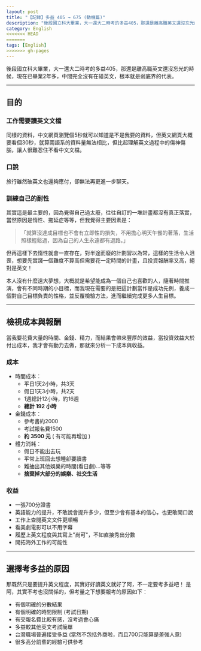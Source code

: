 ```yaml
---
layout: post
title: "【記錄】多益 405 → 675 (動機篇)"
description: "後段國立科大畢業，大一還大二時考的多益405，那還是離高職英文還沒忘光的時候，現在已畢業2年多，中間完全沒有在碰英文，根本就是弱底界的代表。"
category: English
<<<<<<< HEAD
=======
tags: [English]
>>>>>>> gh-pages
---
```



後段國立科大畢業，大一還大二時考的多益405，那還是離高職英文還沒忘光的時候，現在已畢業2年多，中間完全沒有在碰英文，根本就是弱底界的代表。

---

## 目的

### 工作需要讀英文文檔

同樣的資料，中文網頁瀏覽個5秒就可以知道是不是我要的資料，但英文網頁大概要看個30秒，就算兩語系的資料量無法相比，但比起理解英文過程中的傷神傷腦，讓人很難忍住不看中文文檔。

### 口說

旅行雖然破英文也還夠應付，卻無法再更進一步聊天。

### 訓練自己的耐性

其實這是最主要的，因為覺得自己過太廢，往往自訂的一堆計畫都沒有真正落實，當然原因是惰性、拖延症等等，但我覺得主要因素是：  

> 「就算沒達成目標也不會有立即性的損失，不用擔心明天午餐的著落，生活照樣輕鬆過，因為自己的人生永遠都有退路。」

但再這樣下去惰性就會一直存在，對半途而廢的計劃習以為常，這樣的生活令人沮喪，想要先實踐一個難度不算高但需要花一定時間的計畫，且投資報酬率又高，絕對是英文！  

本人沒有什麼遠大夢想，大概就是希望能成為一個自己也喜歡的人，隨著時間推演，會有不同時期的小目標，而我現在需要的是把這計劃當作是成功先例，養成一個對自己目標負責的性格，並反覆檢驗方法，進而繼續完成更多人生目標。

---

## 檢視成本與報酬

 當我要花費大量的時間、金錢、精力，而結果會帶來豐厚的效益，當投資效益大於付出成本，我才會有動力去做，那就來分析一下成本與收益。

### 成本
- 時間成本：
    - 平日1天2小時，共3天
    - 假日1天3小時，共2天
    - 1週總計12小時，約16週 
    - **總計 192 小時**
- 金錢成本：
    - 參考書約2000
    - 考試報名費1500 
    - **約 3500 元** ( 有可能再增加 )
- 體力消耗：
    - 假日不能出去玩
    - 平常上班回去想睡卻要讀書
    - 難抽出其他娛樂的時間(看日劇)...等等 
    - **捨棄掉大部分的娛樂、社交生活**

### 收益
-  一張700分證書
-  英語能力的提升，不敢說會提升多少，但至少會有基本的信心，也更敢開口說
-  工作上查閱英文文件更順暢
-  看美劇電影可以不用字幕
-  履歷上英文程度與其寫上"尚可"，不如直接秀出分數
-  開拓海外工作的可能性

---

## 選擇考多益的原因

 那既然只是要提升英文程度，其實好好讀英文就好了阿，不一定要考多益吧！
 是阿，其實不考也沒關係的，但考量之下想要報考的原因如下：

-  有個明確的分數結果
-  有個明確的時間限制 (考試日期)
-  有交報名費比較有感，沒考過會心痛
-  多益較其他英文考試簡單
-  台灣職場普遍接受多益 (當然不包括外商啦，而且700只能算是差強人意)
-  很多高分前輩的經驗可供參考
